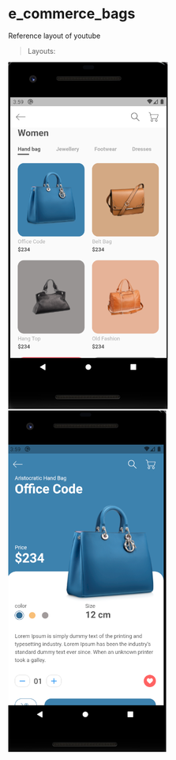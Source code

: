 # e_commerce_bags

Reference layout of youtube
> Layouts:

![Imagem do layout](/ecommerce-bags.png "Home")
![Imagem do layout](/ecommerce-bags-2.png "view bag")
